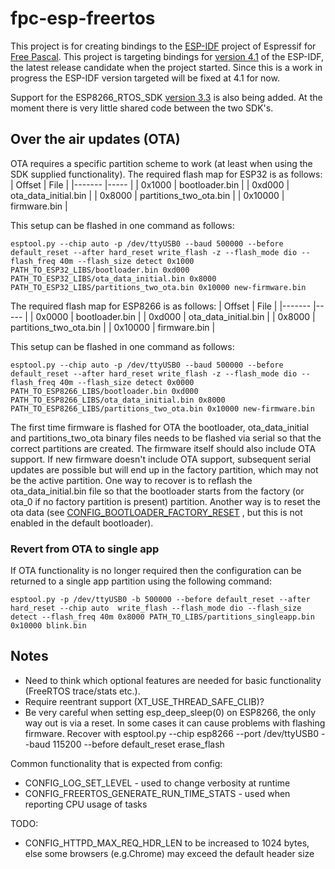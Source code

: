 # fpc-esp-freertos
This project is for creating bindings to the [ESP-IDF](https://github.com/espressif/esp-idf) project
of Espressif for [Free Pascal](https://www.freepascal.org/).  This project is targeting bindings for [version 4.1](https://github.com/espressif/esp-idf/tree/release/v4.1) of 
the ESP-IDF, the latest release candidate when the project started.  Since this is a work in progress the ESP-IDF version targeted will 
be fixed at 4.1 for now.

Support for the ESP8266_RTOS_SDK [version 3.3](https://github.com/espressif/ESP8266_RTOS_SDK/tree/release/v3.3) is also being added. At the moment there is very little shared code between the two SDK's.

## Over the air updates (OTA)
OTA requires a specific partition scheme to work (at least when using the SDK supplied functionality).
The required flash map for ESP32 is as follows:
| Offset | File |
|------- |----- |
| 0x1000 | bootloader.bin |
| 0xd000 | ota_data_initial.bin |
| 0x8000 | partitions_two_ota.bin |
| 0x10000 | firmware.bin |

This setup can be flashed in one command as follows:
```
esptool.py --chip auto -p /dev/ttyUSB0 --baud 500000 --before default_reset --after hard_reset write_flash -z --flash_mode dio --flash_freq 40m --flash_size detect 0x1000 PATH_TO_ESP32_LIBS/bootloader.bin 0xd000 PATH_TO_ESP32_LIBS/ota_data_initial.bin 0x8000 PATH_TO_ESP32_LIBS/partitions_two_ota.bin 0x10000 new-firmware.bin
```

The required flash map for ESP8266 is as follows:
| Offset | File |
|------- |----- |
| 0x0000 | bootloader.bin |
| 0xd000 | ota_data_initial.bin |
| 0x8000 | partitions_two_ota.bin |
| 0x10000 | firmware.bin |

This setup can be flashed in one command as follows:
```
esptool.py --chip auto -p /dev/ttyUSB0 --baud 500000 --before default_reset --after hard_reset write_flash -z --flash_mode dio --flash_freq 40m --flash_size detect 0x0000 PATH_TO_ESP8266_LIBS/bootloader.bin 0xd000 PATH_TO_ESP8266_LIBS/ota_data_initial.bin 0x8000 PATH_TO_ESP8266_LIBS/partitions_two_ota.bin 0x10000 new-firmware.bin
```

The first time firmware is flashed for OTA the bootloader, ota_data_initial and partitions_two_ota binary files needs to be flashed via serial
so that the correct partitions are created.  The firmware itself should also include OTA support.  If new firmware doesn't include OTA support,
subsequent serial updates are possible but will end up in the factory partition, which may not be the active partition. One way to recover is to
reflash the ota_data_initial.bin file so that the bootloader starts from the factory (or ota_0 if no factory partition is present) partition.
Another way is to reset the ota data (see [CONFIG_BOOTLOADER_FACTORY_RESET](https://docs.espressif.com/projects/esp-idf/en/latest/esp32/api-reference/kconfig.html#config-bootloader-factory-reset)
, but this is not enabled in the default bootloader).

### Revert from OTA to single app
If OTA functionality is no longer required then the configuration can be returned to a single app partition using the following command:
```
esptool.py -p /dev/ttyUSB0 -b 500000 --before default_reset --after hard_reset --chip auto  write_flash --flash_mode dio --flash_size detect --flash_freq 40m 0x8000 PATH_TO_LIBS/partitions_singleapp.bin 0x10000 blink.bin
```

## Notes
* Need to think which optional features are needed for basic functionality (FreeRTOS trace/stats etc.).
* Require reentrant support (XT_USE_THREAD_SAFE_CLIB)?
* Be very careful when setting esp_deep_sleep(0) on ESP8266, the only way out is via a reset.
In some cases it can cause problems with flashing firmware. Recover with esptool.py  --chip esp8266 --port /dev/ttyUSB0 --baud 115200 --before default_reset  erase_flash

Common functionality that is expected from config:
* CONFIG_LOG_SET_LEVEL - used to change verbosity at runtime
* CONFIG_FREERTOS_GENERATE_RUN_TIME_STATS - used when reporting CPU usage of tasks  
 
TODO:
* CONFIG_HTTPD_MAX_REQ_HDR_LEN to be increased to 1024 bytes, else some browsers (e.g.Chrome) may exceed the default header size
